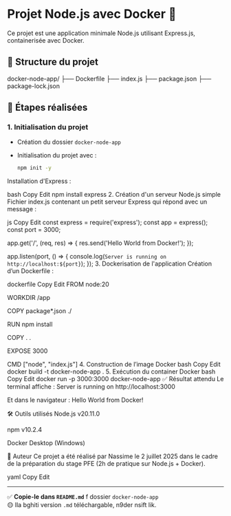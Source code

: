 # Projet Node.js avec Docker 🐳

Ce projet est une application minimale Node.js utilisant Express.js, containerisée avec Docker.

## 📁 Structure du projet

docker-node-app/
├── Dockerfile
├── index.js
├── package.json
├── package-lock.json

## 🚀 Étapes réalisées

### 1. Initialisation du projet

- Création du dossier `docker-node-app`
- Initialisation du projet avec :

  ```bash
  npm init -y
Installation d'Express :

bash
Copy
Edit
npm install express
2. Création d'un serveur Node.js simple
Fichier index.js contenant un petit serveur Express qui répond avec un message :

js
Copy
Edit
const express = require('express');
const app = express();
const port = 3000;

app.get('/', (req, res) => {
  res.send('Hello World from Docker!');
});

app.listen(port, () => {
  console.log(`Server is running on http://localhost:${port}`);
});
3. Dockerisation de l'application
Création d’un Dockerfile :

dockerfile
Copy
Edit
FROM node:20

WORKDIR /app

COPY package*.json ./

RUN npm install

COPY . .

EXPOSE 3000

CMD ["node", "index.js"]
4. Construction de l’image Docker
bash
Copy
Edit
docker build -t docker-node-app .
5. Exécution du container Docker
bash
Copy
Edit
docker run -p 3000:3000 docker-node-app
✅ Résultat attendu
Le terminal affiche :
Server is running on http://localhost:3000

Et dans le navigateur :
Hello World from Docker!

🛠️ Outils utilisés
Node.js v20.11.0

npm v10.2.4

Docker Desktop (Windows)

📌 Auteur
Ce projet a été réalisé par Nassime le 2 juillet 2025 dans le cadre de la préparation du stage PFE (2h de pratique sur Node.js + Docker).

yaml
Copy
Edit

---

✅ **Copie-le dans `README.md`** f dossier `docker-node-app`  
🟡 Ila bghiti version `.md` téléchargable, n9der nsift lik.